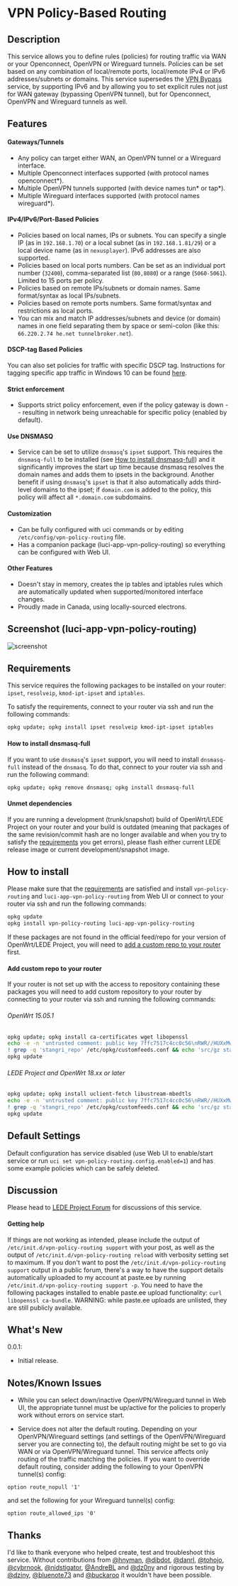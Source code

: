 # VPN Policy-Based Routing

## Description
This service allows you to define rules (policies) for routing traffic via WAN or your Openconnect, OpenVPN or Wireguard tunnels. Policies can be set based on any combination of local/remote ports, local/remote IPv4 or IPv6 addresses/subnets or domains. This service supersedes the [VPN Bypass](https://github.com/openwrt/packages/blob/master/net/vpnbypass/files/README.md) service, by supporting IPv6 and by allowing you to set explicit rules not just for WAN gateway (bypassing OpenVPN tunnel), but for Openconnect, OpenVPN and Wireguard tunnels as well.

## Features

#### Gateways/Tunnels
- Any policy can target either WAN, an OpenVPN tunnel or a Wireguard interface.
- Multiple Openconnect interfaces supported (with protocol names openconnect\*).
- Multiple OpenVPN tunnels supported (with device names tun\* or tap\*).
- Multiple Wireguard interfaces supported (with protocol names wireguard\*).

#### IPv4/IPv6/Port-Based Policies
- Policies based on local names, IPs or subnets. You can specify a single IP (as in ```192.168.1.70```) or a local subnet (as in ```192.168.1.81/29```) or a local device name (as in ```nexusplayer```). IPv6 addresses are also supported.
- Policies based on local ports numbers. Can be set as an individual port number (```32400```), comma-separated list (```80,8080```) or a range (```5060-5061```). Limited to 15 ports per policy.
- Policies based on remote IPs/subnets or domain names. Same format/syntax as local IPs/subnets.
- Policies based on remote ports numbers. Same format/syntax and restrictions as local ports.
- You can mix and match IP addresses/subnets and device (or domain) names in one field separating them by space or semi-colon (like this: ```66.220.2.74 he.net tunnelbroker.net```).

#### DSCP-tag Based Policies
You can also set policies for traffic with specific DSCP tag. Instructions for tagging specific app traffic in Windows 10 can be found [here](http://serverfault.com/questions/769843/cannot-set-dscp-on-windows-10-pro-via-group-policy).

#### Strict enforcement
- Supports strict policy enforcement, even if the policy gateway is down -- resulting in network being unreachable for specific policy (enabled by default).

#### Use DNSMASQ
- Service can be set to utilize ```dnsmasq```'s ```ipset``` support. This requires the ```dnsmasq-full``` to be installed (see [How to install dnsmasq-full](#how-to-install-dnsmasq-full)) and it significantly improves the start up time because dnsmasq resolves the domain names and adds them to ipsets in the background. Another benefit if using ```dnsmasq```'s ```ipset``` is that it also automatically adds third-level domains to the ipset; if ```domain.com``` is added to the policy, this policy will affect all ```*.domain.com``` subdomains.

#### Customization
- Can be fully configured with uci commands or by editing ```/etc/config/vpn-policy-routing``` file.
- Has a companion package (luci-app-vpn-policy-routing) so everything can be configured with Web UI.

#### Other Features
- Doesn't stay in memory, creates the ip tables and iptables rules which are automatically updated when supported/monitored interface changes.
- Proudly made in Canada, using locally-sourced electrons.

## Screenshot (luci-app-vpn-policy-routing)
![screenshot](https://raw.githubusercontent.com/stangri/screenshots/master/vpn-policy-routing/screenshot01.png "screenshot")

## Requirements
This service requires the following packages to be installed on your router: ```ipset```, ```resolveip```, ```kmod-ipt-ipset``` and ```iptables```.

To satisfy the requirements, connect to your router via ssh and run the following commands:
```sh
opkg update; opkg install ipset resolveip kmod-ipt-ipset iptables
```

#### How to install dnsmasq-full
If you want to use ```dnsmasq```'s ```ipset``` support, you will need to install ```dnsmasq-full``` instead of the ```dnsmasq```. To do that, connect to your router via ssh and run the following command:
```sh
opkg update; opkg remove dnsmasq; opkg install dnsmasq-full
```


#### Unmet dependencies
If you are running a development (trunk/snapshot) build of OpenWrt/LEDE Project on your router and your build is outdated (meaning that packages of the same revision/commit hash are no longer available and when you try to satisfy the [requirements](#requirements) you get errors), please flash either current LEDE release image or current development/snapshot image.

## How to install
Please make sure that the [requirements](#requirements) are satisfied and install ```vpn-policy-routing``` and ```luci-app-vpn-policy-routing``` from Web UI or connect to your router via ssh and run the following commands:
```sh
opkg update
opkg install vpn-policy-routing luci-app-vpn-policy-routing
```
If these packages are not found in the official feed/repo for your version of OpenWrt/LEDE Project, you will need to [add a custom repo to your router](#add-custom-repo-to-your-router) first.

#### Add custom repo to your router
If your router is not set up with the access to repository containing these packages you will need to add custom repository to your router by connecting to your router via ssh and running the following commands:

###### OpenWrt 15.05.1
```sh
opkg update; opkg install ca-certificates wget libopenssl
echo -e -n 'untrusted comment: public key 7ffc7517c4cc0c56\nRWR//HUXxMwMVnx7fESOKO7x8XoW4/dRidJPjt91hAAU2L59mYvHy0Fa\n' > /tmp/stangri-repo.pub && opkg-key add /tmp/stangri-repo.pub
! grep -q 'stangri_repo' /etc/opkg/customfeeds.conf && echo 'src/gz stangri_repo https://raw.githubusercontent.com/stangri/openwrt-repo/master' >> /etc/opkg/customfeeds.conf
opkg update
```

###### LEDE Project and OpenWrt 18.xx or later
```sh
opkg update; opkg install uclient-fetch libustream-mbedtls
echo -e -n 'untrusted comment: public key 7ffc7517c4cc0c56\nRWR//HUXxMwMVnx7fESOKO7x8XoW4/dRidJPjt91hAAU2L59mYvHy0Fa\n' > /tmp/stangri-repo.pub && opkg-key add /tmp/stangri-repo.pub
! grep -q 'stangri_repo' /etc/opkg/customfeeds.conf && echo 'src/gz stangri_repo https://raw.githubusercontent.com/stangri/openwrt-repo/master' >> /etc/opkg/customfeeds.conf
opkg update
```

## Default Settings
Default configuration has service disabled (use Web UI to enable/start service or run ```uci set vpn-policy-routing.config.enabled=1```) and has some example policies which can be safely deleted.

## Discussion
Please head to [LEDE Project Forum](https://forum.lede-project.org/t/openvpn-wireguard-policy-based-routing-web-ui/1422) for discussions of this service.

#### Getting help
If things are not working as intended, please include the output of ```/etc/init.d/vpn-policy-routing support``` with your post, as well as the output of ```/etc/init.d/vpn-policy-routing reload``` with verbosity setting set to maximum.
If you don't want to post the ```/etc/init.d/vpn-policy-routing support``` output in a public forum, there's a way to have the support details automatically uploaded to my account at paste.ee by running ```/etc/init.d/vpn-policy-routing support -p```. You need to have the following packages installed to enable paste.ee upload functionality: ```curl libopenssl ca-bundle```.
WARNING: while paste.ee uploads are unlisted, they are still publicly available.


## What's New
0.0.1:
- Initial release.

## Notes/Known Issues
- While you can select down/inactive OpenVPN/Wireguard tunnel in Web UI, the appropriate tunnel must be up/active for the policies to properly work without errors on service start.

- Service does not alter the default routing. Depending on your OpenVPN/Wireguard settings (and settings of the OpenVPN/Wireguard server you are connecting to), the default routing might be set to go via WAN or via OpenVPN/Wireguard tunnel. This service affects only routing of the traffic matching the policies. If you want to override default routing, consider adding the following to your OpenVPN tunnel(s) config:
```
option route_nopull '1'
```
<!-- option route '0.0.0.0 0.0.0.0'  -->
  and set the following for your Wireguard tunnel(s) config:
```
option route_allowed_ips '0'
```

## Thanks
I'd like to thank everyone who helped create, test and troubleshoot this service. Without contributions from [@hnyman](https://github.com/hnyman), [@dibdot](https://github.com/dibdot), [@danrl](https://github.com/danrl), [@tohojo](https://github.com/tohojo), [@cybrnook](https://github.com/cybrnook), [@nidstigator](https://github.com/nidstigator), [@AndreBL](https://github.com/AndreBL) and [@dz0ny](https://github.com/dz0ny) and rigorous testing by [@dziny](https://github.com/dziny), [@bluenote73](https://github.com/bluenote73) and   [@buckaroo](https://github.com/pgera) it wouldn't have been possible.
